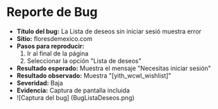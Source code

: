 # Reporte de Bug

- **Título del bug:** La Lista de deseos sin iniciar sesió muestra error
- **Sitio:** floresdemexico.com
- **Pasos para reproducir:**
  1. Ir al final de la página
  2. Seleccionar la opción "Lista de deseos"
- **Resultado esperado:** Muestra el mensaje "Necesitas iniciar sesión"
- **Resultado observado:** Muestra "[yith_wcwl_wishlist]"
- **Severidad:** Baja
- **Evidencia:** Captura de pantalla incluida
- ![Captura del bug] (BugListaDeseos.png)
